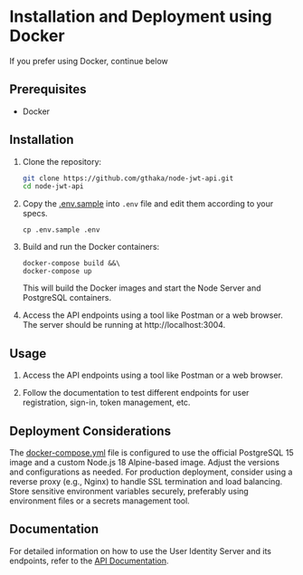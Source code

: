 # Installation and Deployment using Docker

If you prefer using Docker, continue below

## Prerequisites

- Docker

## Installation

1. Clone the repository:

   ```sh
   git clone https://github.com/gthaka/node-jwt-api.git
   cd node-jwt-api
   ```

2. Copy the [.env.sample](.env.sample) into `.env` file and edit them according to your specs.

   ```
   cp .env.sample .env
   ```

3. Build and run the Docker containers:

   ```\
   docker-compose build &&\
   docker-compose up
   ```

   This will build the Docker images and start the Node Server and PostgreSQL containers.

4. Access the API endpoints using a tool like Postman or a web browser. The server should be running at http://localhost:3004.

## Usage

1. Access the API endpoints using a tool like Postman or a web browser.

2. Follow the documentation to test different endpoints for user registration, sign-in, token management, etc.

## Deployment Considerations

The [docker-compose.yml](docker-compose.yml) file is configured to use the official PostgreSQL 15 image and a custom Node.js 18 Alpine-based image. Adjust the versions and configurations as needed.
For production deployment, consider using a reverse proxy (e.g., Nginx) to handle SSL termination and load balancing.
Store sensitive environment variables securely, preferably using environment files or a secrets management tool.

## Documentation

For detailed information on how to use the User Identity Server and its endpoints, refer to the [API Documentation](API_DOCUMENTATION.md).

